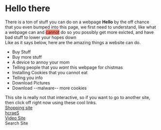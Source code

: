<link rel="stylesheet" href="/source/css">
<h1> Hello there</h1>
<p class="red"> There is a ton of stuff you can do on a webpage <strong>Hello</strong> by the off chance that you even bumped into this page, we first need to understand, like what a webpage can and <span style="background: salmon;">cannot</span> do so you possibly get more exicted, and have bad stuff to lower your hopes down<br>Like as it says below, here are the amazing things a website can do.</p>
<ul>
  <li>Buy Stuff
  <li>Buy more stuff
  <li>A device to annoy your mom
  <li>Telling people that you <em>want</em> this webpage for chistmas</li>
  <li>Installing Cookies that you cannot eat
  <li>Telling you info
  <li>Download Pictures
  <li>Download --malware-- more cookies
  </ul>
  <p> This site is really not that interactive, so if you want to go to another site, then click off right now using these cool links.
  <br><a href="amazon.com">Shopping site</a>
  <br><a href="elgoog.com">hcraeS</a>
  <br><a href="youtube.com">Video Site</a>
  <br><a herf="ask.com">Search Site</a>
  </p>
  
